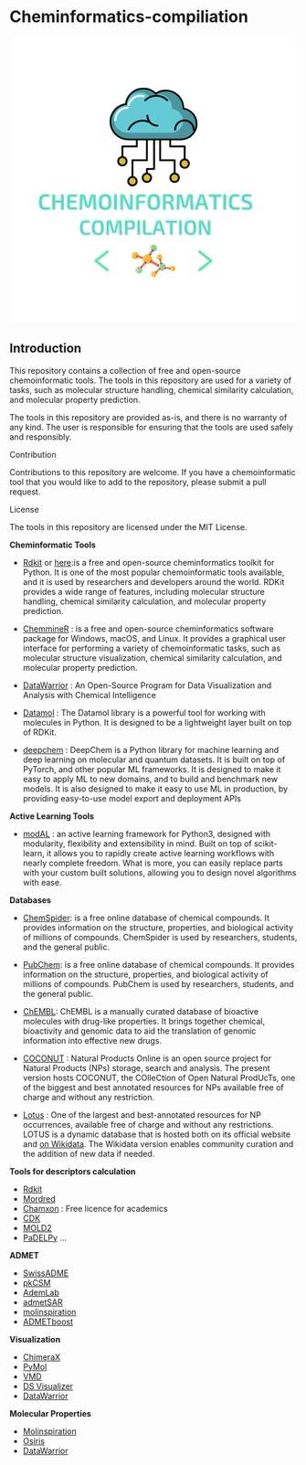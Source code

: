 # Cheminformatics-compiliation

<p align="center"> 
  
<img src="Chemoinformatics.png" alt="logo chemoinfo"/>
</p>

## Introduction

This repository contains a collection of free and open-source chemoinformatic tools. The tools in this repository are used for a variety of tasks, such as molecular structure handling, chemical similarity calculation, and molecular property prediction.

The tools in this repository are provided as-is, and there is no warranty of any kind. The user is responsible for ensuring that the tools are used safely and responsibly.

Contribution

Contributions to this repository are welcome. If you have a chemoinformatic tool that you would like to add to the repository, please submit a pull request.

License

The tools in this repository are licensed under the MIT License.

**Cheminformatic Tools**

* [Rdkit](https://www.rdkit.org/) or [here](https://www.rdkit.org/docs/Cookbook.html
):is a free and open-source cheminformatics toolkit for Python. It is one of the most popular chemoinformatic tools available, and it is used by researchers and developers around the world. RDKit provides a wide range of features, including molecular structure handling, chemical similarity calculation, and molecular property prediction.
        
* [ChemmineR](https://bioconductor.org/packages/devel/bioc/vignettes/ChemmineR/inst/doc/ChemmineR.html) : is a free and open-source cheminformatics software package for Windows, macOS, and Linux. It provides a graphical user interface for performing a variety of chemoinformatic tasks, such as molecular structure visualization, chemical similarity calculation, and molecular property prediction.

* [DataWarrior](https://openmolecules.org/datawarrior/) : An Open-Source Program for Data Visualization and Analysis with Chemical Intelligence

* [Datamol](https://github.com/datamol-io/datamol) : The Datamol library is a powerful tool for working with molecules in Python. It is designed to be a lightweight layer built on top of RDKit.

* [deepchem](https://deepchem.io/) : DeepChem is a Python library for machine learning and deep learning on molecular and quantum datasets. It is built on top of PyTorch, and other popular ML frameworks. It is designed to make it easy to apply ML to new domains, and to build and benchmark new models. It is also designed to make it easy to use ML in production, by providing easy-to-use model export and deployment APIs


**Active Learning Tools**

* [modAL](https://modal-python.readthedocs.io/en/latest/) :  an active learning framework for Python3, designed with modularity, flexibility and extensibility in mind. Built on top of scikit-learn, it allows you to rapidly create active learning workflows with nearly complete freedom. What is more, you can easily replace parts with your custom built solutions, allowing you to design novel algorithms with ease.

**Databases**

* [ChemSpider](http://www.chemspider.com/): is a free online database of chemical compounds. It provides information on the structure, properties, and biological activity of millions of compounds. ChemSpider is used by researchers, students, and the general public.

* [PubChem](https://pubchem.ncbi.nlm.nih.gov/):  is a free online database of chemical compounds. It provides information on the structure, properties, and biological activity of millions of compounds. PubChem is used by researchers, students, and the general public.

* [ChEMBL](https://www.ebi.ac.uk/chembl/): ChEMBL is a manually curated database of bioactive molecules with drug-like properties. It brings together chemical, bioactivity and genomic data to aid the translation of genomic information into effective new drugs.

* [COCONUT](https://coconut.naturalproducts.net/) : Natural Products Online is an open source project for Natural Products (NPs) storage, search and analysis. The present version hosts COCONUT, the COlleCtion of Open Natural ProdUcTs, one of the biggest and best annotated resources for NPs available free of charge and without any restriction.

* [Lotus](https://lotus.naturalproducts.net/) : One of the largest and best-annotated resources for NP occurrences, available free of charge and without any restrictions. LOTUS is a dynamic database that is hosted both on its official website and [on Wikidata](https://www.wikidata.org/wiki/Wikidata:Main_Page). The Wikidata version enables community curation and the addition of new data if needed.


**Tools for descriptors calculation**

* [Rdkit](https://www.rdkit.org/docs/source/rdkit.Chem.Descriptors.html)
* [Mordred](https://github.com/mordred-descriptor/mordred)
* [Chamxon](https://chemaxon.com/) : Free licence for academics
* [CDK](http://www.rguha.net/code/java/cdkdesc.html)
* [MOLD2](https://www.fda.gov/science-research/bioinformatics-tools/mold2)
* [PaDELPy](https://github.com/ecrl/padelpy)
...

**ADMET**

* [SwissADME](http://www.swissadme.ch/)
* [pkCSM](https://biosig.lab.uq.edu.au/pkcsm/prediction)
* [AdemLab](https://admet.scbdd.com/)
* [admetSAR](http://lmmd.ecust.edu.cn/admetsar2)
* [molinspiration](https://www.molinspiration.com/)
* [ADMETboost](https://ai-druglab.smu.edu/admet)

**Visualization**

* [ChimeraX](https://www.cgl.ucsf.edu/chimerax/)
* [PyMol](https://sourceforge.net/projects/pymol/)
* [VMD](https://www.ks.uiuc.edu/Research/vmd/)
* [DS Visualizer](https://discover.3ds.com/discovery-studio-visualizer-download)
* [DataWarrior](https://openmolecules.org/datawarrior/)

**Molecular Properties**

* [Molinspiration](https://www.molinspiration.com/cgi/properties)
* [Osiris](https://www.organic-chemistry.org/prog/peo/)
* [DataWarrior](https://openmolecules.org/datawarrior/)